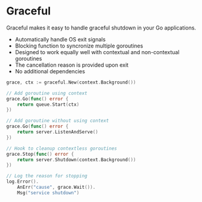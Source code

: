 # Graceful

Graceful makes it easy to handle graceful shutdown in your Go applications.

- Automatically handle OS exit signals
- Blocking function to syncronize multiple goroutines
- Designed to work equally well with contextual and non-contextual goroutines
- The cancellation reason is provided upon exit
- No additional dependencies

```go
grace, ctx := graceful.New(context.Background())

// Add goroutine using context
grace.Go(func() error {
    return queue.Start(ctx)
})

// Add goroutine without using context
grace.Go(func() error {
    return server.ListenAndServe()
})

// Hook to cleanup contextless goroutines
grace.Stop(func() error {
    return server.Shutdown(context.Background())
})

// Log the reason for stopping
log.Error().
    AnErr("cause", grace.Wait()).
    Msg("service shutdown")
```
